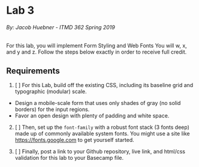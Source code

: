 # Lab 3
###### By: Jacob Huebner - ITMD 362 Spring 2019 

For this lab, you will implement Form Styling and Web Fonts
You will w, x, and y and z.
Follow the steps below exactly in order to receive full credit.

## Requirements

1. [ ] For this Lab, build off the existing CSS, including its baseline grid and typographic (modular) scale.

* Design a mobile-scale form that uses only shades of gray (no solid borders) for the input regions. 
* Favor an open design with plenty of padding and white space.

2. [ ] Then, set up the `font-family` with a robust font stack (3 fonts deep) made up of commonly available system fonts. You might 
use a site like https://fonts.google.com to get yourself started.

3. [ ] Finally, post a link to your Github repository, live link, and html/css validation for this lab to your Basecamp file. 
